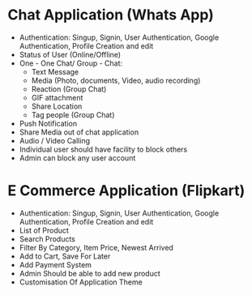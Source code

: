 # Chat Application (Whats App)
- Authentication: Singup, Signin, User Authentication, Google Authentication, Profile Creation and edit
- Status of User (Online/Offline)
- One - One Chat/ Group - Chat: 
  - Text Message
  - Media (Photo, documents, Video, audio recording)
  - Reaction (Group Chat)
  - GIF attachment
  - Share Location
  - Tag people (Group Chat)
- Push Notification 
- Share Media out of chat application
- Audio / Video Calling
- Individual user should have facility to block others
- Admin can block any user account

# E Commerce Application (Flipkart)
- Authentication: Singup, Signin, User Authentication, Google Authentication, Profile Creation and edit
- List of Product
- Search Products 
- Filter By Category, Item Price, Newest Arrived
- Add to Cart, Save For Later
- Add Payment System
- Admin Should be able to add new product
- Customisation Of Application Theme
